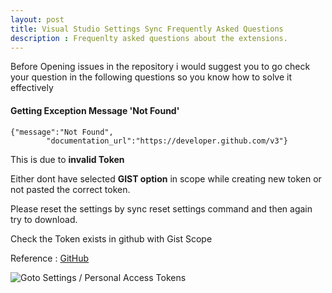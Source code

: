 ```yaml
---
layout: post
title: Visual Studio Settings Sync Frequently Asked Questions
description : Frequenlty asked questions about the extensions.
---
```


Before Opening issues in the repository i would suggest you to go check your question in the following questions so you know how to solve it effectively

#### Getting Exception Message 'Not Found'

```
{"message":"Not Found",
        "documentation_url":"https://developer.github.com/v3"}
```


This is due to **invalid Token**

Either dont have selected **GIST option** in scope while creating new token or not pasted the correct token.

Please reset the settings by sync reset settings command and then again try to download.

Check the Token exists in github with Gist Scope

Reference : [GitHub](https://developer.github.com/v3/#authentication)

![Goto Settings / Personal Access Tokens](http://shanalikhan.github.io/img/github2.PNG)